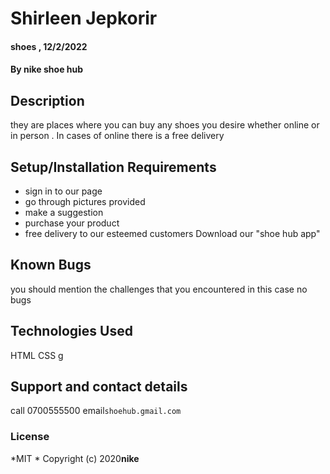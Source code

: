 # Shirleen Jepkorir
#### shoes , 12/2/2022
#### By **nike shoe hub**
## Description
they are places where you can buy any shoes you desire whether online or in person . In cases of online there is a free delivery
## Setup/Installation Requirements
* sign in to our page
* go through pictures provided
* make a suggestion
* purchase your product
* free delivery to our esteemed customers
Download our "shoe hub app"
## Known Bugs
you should mention the challenges that you encountered
in this case no bugs 
## Technologies Used
 HTML
 CSS
 g
## Support and contact details
call 0700555500 email`shoehub.gmail.com`
### License
*MIT *
Copyright (c) 2020**nike**
  



